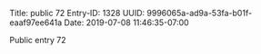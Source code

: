 Title: public 72
Entry-ID: 1328
UUID: 9996065a-ad9a-53fa-b01f-eaaf97ee641a
Date: 2019-07-08 11:46:35-07:00

Public entry 72
